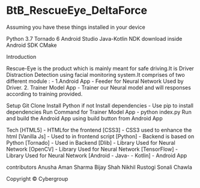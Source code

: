 # BtB_RescueEye_DeltaForce

Assuming you have these things installed in your device

Python 3.7
Tornado 6
Android Studio
Java-Kotlin
NDK download inside Android SDK
CMake

Introduction

Rescue-Eye is the product which is mainly meant for safe driving.It is Driver Distraction Detection using facial monitoring system​.It comprises of two different module : -
1.Android App - Feeder for Neural Network Used by Driver.
2. Trainer Model App - Trainer our Neural model and will responses according to training provided.

Setup
Git Clone
Install Python if not
Install dependencies - Use pip to install dependencies
Run Command for Trainer Model App - python index.py
Run and build the Android App using build button from Android App



Tech
[HTML5] - HTMLfor the frontend
[CSS3] - CSS3 used to enhance the html
[Vanilla Js] - Used to in frontend script
[Python] - Backend is based on Python
[Tornado] - Used in Backend
[Dlib] - Library Used for Neural Network
[OpenCV] - Library Used for Neural Network
[TensorFlow] - Library Used for Neural Network
[Android - Java- - Kotlin] - Android App



contributors
Anusha
Aman Sharma
Bijay Shah
Nikhil Rustogi
Sonali Chawla


Copyright
© Cybergroup